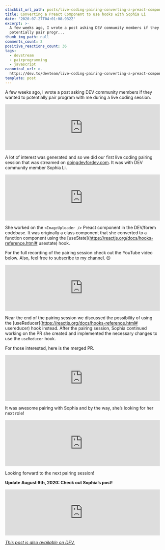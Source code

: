 ```yaml
---
stackbit_url_path: posts/live-coding-pairing-converting-a-preact-component-to-use-hooks-75e
title: Converting a Preact Component to use hooks with Sophia Li
date: '2020-07-27T04:01:08.932Z'
excerpt: >-
  A few weeks ago, I wrote a post asking DEV community members if they wanted to
  potentially pair progr...
thumb_img_path: null
comments_count: 2
positive_reactions_count: 36
tags:
  - devstream
  - pairprogramming
  - javascript
canonical_url: >-
  https://dev.to/devteam/live-coding-pairing-converting-a-preact-component-to-use-hooks-75e
template: post
---
```

A few weeks ago, I wrote a post asking DEV community members if they wanted to potentially pair program with me during a live coding session.


<iframe class="liquidTag" src="https://dev.to/embed/link?args=https%3A%2F%2Fdev.to%2Fdevteam%2Flet-s-pair-during-a-live-coding-session-8he" style="border: 0; width: 100%;"></iframe>


A lot of interest was generated and so we did our first live coding pairing session that was streamed on [doingdevfordev.com](https://doingdevfordev.com). It was with DEV community member Sophia Li.


<iframe class="liquidTag" src="https://dev.to/embed/user?args=sophia_wyl" style="border: 0; width: 100%;"></iframe>


She worked on the 
`<ImageUploader />`
 Preact component in the DEV/forem codebase. It was originally a class component that she converted to a function component using the [useState](https://reactjs.org/docs/hooks-reference.html# usestate) hook.

For the full recording of the pairing session check out the YouTube video below. Also, feel free to subscribe to [my channel](https://m.youtube.com/channel/UCBLlEq0co24VFJIMEHNcPOQ). 😉


<iframe class="liquidTag" src="https://dev.to/embed/youtube?args=gy2LyxQtlSQ" style="border: 0; width: 100%;"></iframe>


Near the end of the pairing session we discussed the possibility of using the [useReducer](https://reactjs.org/docs/hooks-reference.html# usereducer) hook instead. After the pairing session, Sophia continued working on the PR she created and implemented the necessary changes to use the 
`useReducer`
 hook.

For those interested, here is the merged PR.


<iframe class="liquidTag" src="https://dev.to/embed/github?args=https%3A%2F%2Fgithub.com%2Fforem%2Fforem%2Fpull%2F9369" style="border: 0; width: 100%;"></iframe>


It was awesome pairing with Sophia and by the way, she’s looking for her next role!


<iframe class="liquidTag" src="https://dev.to/embed/twitter?args=1273775174718943232" style="border: 0; width: 100%;"></iframe>


Looking forward to the next pairing session!

**Update August 6th, 2020: Check out Sophia’s post!**


<iframe class="liquidTag" src="https://dev.to/embed/link?args=https%3A%2F%2Fdev.to%2Fsophia_wyl%2Flearnings-from-1st-live-pairing-session-1st-pull-request-to-forem-2lh0" style="border: 0; width: 100%;"></iframe>


*[This post is also available on DEV.](https://dev.to/devteam/live-coding-pairing-converting-a-preact-component-to-use-hooks-75e)*


<script>
const parent = document.getElementsByTagName('head')[0];
const script = document.createElement('script');
script.type = 'text/javascript';
script.src = 'https://cdnjs.cloudflare.com/ajax/libs/iframe-resizer/4.1.1/iframeResizer.min.js';
script.charset = 'utf-8';
script.onload = function() {
    window.iFrameResize({}, '.liquidTag');
};
parent.appendChild(script);
</script>    
